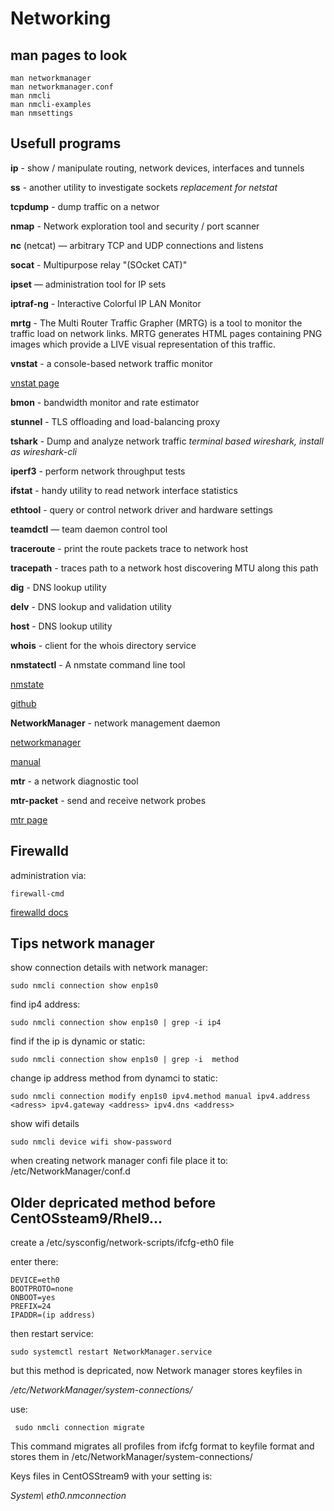 # Networking

## man pages to look
```
man networkmanager
man networkmanager.conf
man nmcli
man nmcli-examples
man nmsettings
```

## Usefull programs

**ip** - show / manipulate routing, network devices, interfaces and tunnels

**ss** - another utility to investigate sockets *replacement for netstat*

**tcpdump** - dump traffic on a networ

**nmap** - Network exploration tool and security / port scanner

**nc** (netcat) — arbitrary TCP and UDP connections and listens

**socat** - Multipurpose relay "(SOcket CAT)"

**ipset** — administration tool for IP sets

**iptraf-ng** - Interactive Colorful IP LAN Monitor

**mrtg** - The Multi Router Traffic Grapher (MRTG) is a tool to monitor the traffic load on network links.  MRTG generates HTML pages
       containing PNG images which provide a LIVE visual representation of this traffic.

**vnstat** - a console-based network traffic monitor

[vnstat page](https://humdi.net/vnstat/)

**bmon** - bandwidth monitor and rate estimator

**stunnel** - TLS offloading and load-balancing proxy

**tshark** - Dump and analyze network traffic *terminal based wireshark, install as wireshark-cli*

**iperf3** - perform network throughput tests

**ifstat** - handy utility to read network interface statistics

**ethtool** - query or control network driver and hardware settings

**teamdctl** — team daemon control tool

**traceroute** - print the route packets trace to network host

**tracepath** - traces path to a network host discovering MTU along this path

**dig** - DNS lookup utility

**delv** - DNS lookup and validation utility

**host** - DNS lookup utility

**whois** - client for the whois directory service


**nmstatectl** - A nmstate command line tool

[nmstate](https://nmstate.io/)

[github](https://github.com/nmstate/nmstate)

**NetworkManager** - network management daemon

[networkmanager](https://networkmanager.dev/)

[manual](https://developer-old.gnome.org/NetworkManager/stable/nmcli.html)

**mtr** - a network diagnostic tool

**mtr-packet** - send and receive network probes

[mtr page](https://www.bitwizard.nl/mtr/)

## Firewalld

administration via:
```
firewall-cmd 
```
[firewalld docs](https://firewalld.org/documentation/)



## Tips network manager

show connection details with network manager:
```
sudo nmcli connection show enp1s0
```
find ip4 address:
```
sudo nmcli connection show enp1s0 | grep -i ip4
```
find if the ip is dynamic or static:

```
sudo nmcli connection show enp1s0 | grep -i  method
```
change ip address method from dynamci to static:

```
sudo nmcli connection modify enp1s0 ipv4.method manual ipv4.address <adress> ipv4.gateway <address> ipv4.dns <address>
```
show wifi details

```
sudo nmcli device wifi show-password
```

when creating network manager confi file place it to: /etc/NetworkManager/conf.d



## Older depricated method before CentOSsteam9/Rhel9...

create a  /etc/sysconfig/network-scripts/ifcfg-eth0 file

enter there:
```
DEVICE=eth0
BOOTPROTO=none
ONBOOT=yes
PREFIX=24
IPADDR=(ip address)
```
then restart service:
```
sudo systemctl restart NetworkManager.service
```
but this method is depricated, now Network manager stores keyfiles in

*/etc/NetworkManager/system-connections/*

use:
```
 sudo nmcli connection migrate
```

This command migrates all profiles from ifcfg format to keyfile
format and stores them in /etc/NetworkManager/system-connections/

Keys files in CentOSStream9 with your setting is:

*System\ eth0.nmconnection*


